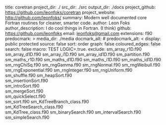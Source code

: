 title: coretran
project_dir: ./
src_dir: ./src
output_dir: ./docs
project_github: https://github.com/leonfoks/coretran
project_website: http://github.com/leonfoks/
summary: Modern well documented core Fortran routines for cleaner, smarter code.
author: Leon Foks
author_description: I do cool things in Fortran. (I think)
github: https://github.com/leonfoks
email: leonfoks@gmail.com
extensions: f90
predocmark: >
media_dir: ./media
docmark_alt: #
predocmark_alt: <
display: public
         protected
source: false
sort: order
graph: false
coloured_edges: false
search: false
macro: TEST
       LOGIC=.true.
exclude: sm_array_r1D.f90
	 sm_array_d1D.f90
	 sm_array_i1D.f90
	 sm_array_id1D.f90
	 sm_partition.f90
	 sm_maths_r1D.f90
	 sm_maths_d1D.f90
	 sm_maths_i1D.f90
	 sm_maths_id1D.f90
	 sm_rngChiSq.f90
         sm_rngGamma.f90 
         sm_rngNormal.f90
         sm_rngWeibull.f90
	 sm_rngExponential.f90
	 sm_rngInteger.f90
         sm_rngUniform.f90
	 sm_shuffle.f90
	 sm_heapSort.f90       
	 sm_insertionSort.f90  
	 sm_introSort.f90      
	 sm_mergeSort.f90      
	 sm_quickSelect.f90    
	 sm_sort.f90
	 sm_KdTreeBranch_class.f90  
	 sm_KdTreeSearch_class.f90  
	 sm_KdTree_class.f90
         sm_binarySearch.f90
         sm_intervalSearch.f90
         sm_simpleSearch.f90
